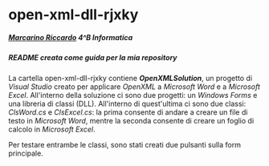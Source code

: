 # open-xml-dll-rjxky

##### [Marcarino Riccardo](https://https://www.instagram.com/rjxky/) 4^B Informatica
##### README creata come guida per la mia repository

La cartella open-xml-dll-rjxky contiene _**OpenXMLSolution**_, un progetto di _Visual Studio_ creato per applicare _OpenXML_ a _Microsoft Word_ e a _Microsoft Excel_. All'interno della soluzione ci sono due progetti: un _Windows Forms_ e una libreria di classi (DLL). All'interno di quest'ultima ci sono due classi: _ClsWord.cs_ e _ClsExcel.cs_: la prima consente di andare a creare un file di testo in _Microsoft Word_, mentre la seconda consente di creare un foglio di calcolo in _Microsoft Excel_.

Per testare entrambe le classi, sono stati creati due pulsanti sulla form principale.
